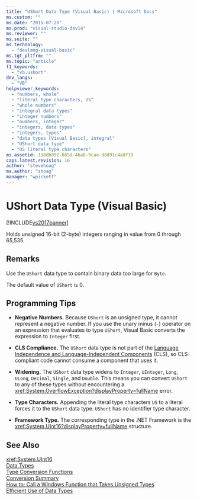 ```yaml
---
title: "UShort Data Type (Visual Basic) | Microsoft Docs"
ms.custom: ""
ms.date: "2015-07-20"
ms.prod: "visual-studio-dev14"
ms.reviewer: ""
ms.suite: ""
ms.technology: 
  - "devlang-visual-basic"
ms.tgt_pltfrm: ""
ms.topic: "article"
f1_keywords: 
  - "vb.ushort"
dev_langs: 
  - "VB"
helpviewer_keywords: 
  - "numbers, whole"
  - "literal type characters, US"
  - "whole numbers"
  - "integral data types"
  - "integer numbers"
  - "numbers, integer"
  - "integers, data types"
  - "integers, types"
  - "data types [Visual Basic], integral"
  - "UShort data type"
  - "US literal type characters"
ms.assetid: 138db892-665d-4ba8-9cae-d8d91c4a8f39
caps.latest.revision: 16
author: "stevehoag"
ms.author: "shoag"
manager: "wpickett"
---
```

# UShort Data Type (Visual Basic)
[!INCLUDE[vs2017banner](../../../includes/vs2017banner.md)]

Holds unsigned 16-bit (2-byte) integers ranging in value from 0 through 65,535.  
  
## Remarks  
 Use the `UShort` data type to contain binary data too large for `Byte`.  
  
 The default value of `UShort` is 0.  
  
## Programming Tips  
  
-   **Negative Numbers.** Because `UShort` is an unsigned type, it cannot represent a negative number. If you use the unary minus (`-`) operator on an expression that evaluates to type `UShort`, Visual Basic converts the expression to `Integer` first.  
  
-   **CLS Compliance.** The `UShort` data type is not part of the [Language Independence and Language-Independent Components](~/docs/standard/language-independence-and-language-independent-components.md) (CLS), so CLS-compliant code cannot consume a component that uses it.  
  
-   **Widening.** The `UShort` data type widens to `Integer`, `UInteger`, `Long`, `ULong`, `Decimal`, `Single`, and `Double`. This means you can convert `UShort` to any of these types without encountering a <xref:System.OverflowException?displayProperty=fullName> error.  
  
-   **Type Characters.** Appending the literal type characters `US` to a literal forces it to the `UShort` data type. `UShort` has no identifier type character.  
  
-   **Framework Type.** The corresponding type in the .NET Framework is the <xref:System.UInt16?displayProperty=fullName> structure.  
  
## See Also  
 <xref:System.UInt16>   
 [Data Types](../../../visual-basic/language-reference/data-types/data-type-summary.md)   
 [Type Conversion Functions](../../../visual-basic/language-reference/functions/type-conversion-functions.md)   
 [Conversion Summary](../../../visual-basic/language-reference/keywords/conversion-summary.md)   
 [How to: Call a Windows Function that Takes Unsigned Types](../../../visual-basic/programming-guide/com-interop/how-to-call-a-windows-function-that-takes-unsigned-types.md)   
 [Efficient Use of Data Types](../../../visual-basic/programming-guide/language-features/data-types/efficient-use-of-data-types.md)